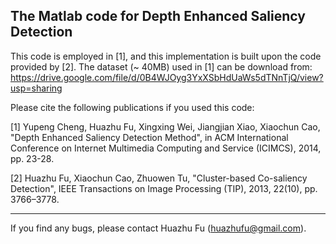 The Matlab code for Depth Enhanced Saliency Detection
--------------------------------------------------------------------------------

This code is employed in [1], and this implementation is built upon the code provided by [2].
The dataset (~ 40MB) used in [1] can be download from: 
https://drive.google.com/file/d/0B4WJOyg3YxXSbHdUaWs5dTNnTjQ/view?usp=sharing

Please cite the following publications if you used this code:

[1] Yupeng Cheng, Huazhu Fu, Xingxing Wei, Jiangjian Xiao, Xiaochun Cao, 
"Depth Enhanced Saliency Detection Method", 
in ACM International Conference on Internet Multimedia Computing and Service (ICIMCS), 2014, pp. 23-28.

[2] Huazhu Fu, Xiaochun Cao, Zhuowen Tu, 
"Cluster-based Co-saliency Detection", 
IEEE Transactions on Image Processing (TIP), 2013, 22(10), pp. 3766–3778.

--------------------------------------------------------------------------------
If you find any bugs, please contact Huazhu Fu (huazhufu@gmail.com).

